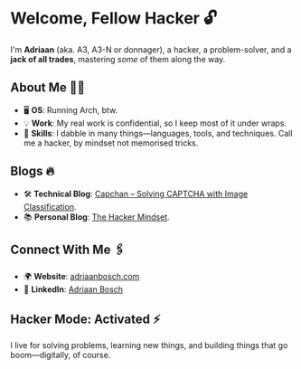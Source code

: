 # Welcome, Fellow Hacker 🔓

I'm **Adriaan** (aka. A3, A3-N or donnager), a hacker, a problem-solver, and a **jack of all trades**, mastering *some* of them along the way.

## About Me 🕵️‍♂️
- 🖥️ **OS**: Running Arch, btw.
- 💡 **Work**: My real work is confidential, so I keep most of it under wraps.
- 🔧 **Skills**: I dabble in many things—languages, tools, and techniques. Call me a hacker, by mindset not memorised tricks.
  
## Blogs 🔥
- 🛠️ **Technical Blog**: [Capchan – Solving CAPTCHA with Image Classification](https://sensepost.com/blog/2025/capchan-solving-captcha-with-image-classification/).
- 📚 **Personal Blog**: [The Hacker Mindset](https://adriaanbosch.com/boring/the_hacker_mindset).

## Connect With Me 🖇️
- 🌍 **Website**: [adriaanbosch.com](https://adriaanbosch.com)
- 🔗 **LinkedIn**: [Adriaan Bosch](https://www.linkedin.com/in/adriaan-bosch-80175b236/)

## Hacker Mode: Activated ⚡
I live for solving problems, learning new things, and building things that go boom—digitally, of course.
